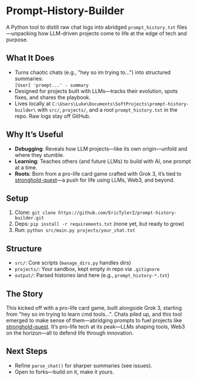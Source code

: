# Prompt-History-Builder

A Python tool to distill raw chat logs into abridged `prompt_history.txt` files—unpacking how LLM-driven projects come to life at the edge of tech and purpose.

## What It Does
- Turns chaotic chats (e.g., "hey so im trying to...") into structured summaries:  
  `[User] 'prompt...' - summary`
- Designed for projects built with LLMs—tracks their evolution, spots fixes, and shares the playbook.
- Lives locally at `C:\Users\Luke\Documents\SoftProjects\prompt-history-builder\` with `src/`, `projects/`, and a root `prompt_history.txt` in the repo. Raw logs stay off GitHub.

## Why It’s Useful
- **Debugging**: Reveals how LLM projects—like its own origin—unfold and where they stumble.  
- **Learning**: Teaches others (and future LLMs) to build with AI, one prompt at a time.  
- **Roots**: Born from a pro-life card game crafted with Grok 3, it’s tied to [stronghold-quest](https://github.com/EricTylerZ/stronghold-quest)—a push for life using LLMs, Web3, and beyond.

## Setup
1. Clone: `git clone https://github.com/EricTylerZ/prompt-history-builder.git`
2. Deps: `pip install -r requirements.txt` (none yet, but ready to grow)
3. Run: `python src/main.py projects/your_chat.txt`

## Structure
- `src/`: Core scripts (`manage_dirs.py` handles dirs)  
- `projects/`: Your sandbox, kept empty in repo via `.gitignore`  
- `output/`: Parsed histories land here (e.g., `prompt_history-*.txt`)  

## The Story
This kicked off with a pro-life card game, built alongside Grok 3, starting from "hey so im trying to learn cmd tools...". Chats piled up, and this tool emerged to make sense of them—abridging prompts to fuel projects like [stronghold-quest](https://github.com/EricTylerZ/stronghold-quest). It’s pro-life tech at its peak—LLMs shaping tools, Web3 on the horizon—all to defend life through innovation.

## Next Steps
- Refine `parse_chat()` for sharper summaries (see issues).  
- Open to forks—build on it, make it yours.